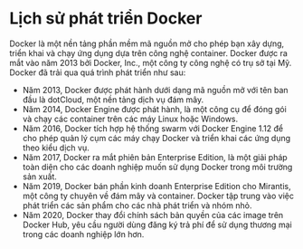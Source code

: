 # Lịch sử phát triển Docker

Docker là một nền tảng phần mềm mã nguồn mở cho phép bạn xây dựng, triển khai và chạy ứng dụng dựa trên công nghệ container. Docker được ra mắt vào năm 2013 bởi Docker, Inc., một công ty công nghệ có trụ sở tại Mỹ. Docker đã trải qua quá trình phát triển như sau:

* Năm 2013, Docker được phát hành dưới dạng mã nguồn mở với tên ban đầu là dotCloud, một nền tảng dịch vụ đám mây.
* Năm 2014, Docker Engine được phát hành, là một công cụ để đóng gói và chạy các container trên các máy Linux hoặc Windows.
* Năm 2016, Docker tích hợp hệ thống swarm với Docker Engine 1.12 để cho phép quản lý cụm các máy chạy Docker và triển khai các ứng dụng theo kiểu dịch vụ.
* Năm 2017, Docker ra mắt phiên bản Enterprise Edition, là một giải pháp toàn diện cho các doanh nghiệp muốn sử dụng Docker trong môi trường sản xuất.
* Năm 2019, Docker bán phần kinh doanh Enterprise Edition cho Mirantis, một công ty chuyên về đám mây và container. Docker tập trung vào việc phát triển các sản phẩm cho các nhà phát triển và nhóm nhỏ.
* Năm 2020, Docker thay đổi chính sách bản quyền của các image trên Docker Hub, yêu cầu người dùng đăng ký trả phí để sử dụng thương mại trong các doanh nghiệp lớn hơn.
